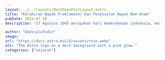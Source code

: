 ```yaml
---
layout: ../../layouts/MarkDownPostLayout.astro
title: "Kelahiran Bapak Proklamator Dan Penyesalan Bapak Bom Atom"
pubDate: 2024-07-26
description: "17 Agustus 1945 merupakan hari kemerdekaan indonesia, Hari itu hari di kumandangkanya prokalamasi oleh Ir. Soekarno dan indonesia resmi menjadi negara yang berdaulat dan merdeka yang pada saat itu padahal Jepang masih menguasai Indonesia dan mereka memilliki kuasa atasnya, Lantas mengapa? Jepang malah melarikan diri dari Indonesia? jawabanya adalah karena diciptakan bom atom yang telah menawaskan lebih dari 180.000 orang di Hiroshima dan Nagasaki, Sejarah yang tak pernah di ceritakan di sekolah. Persatuan rakyat adalah penyebab kemerdekaan Indonesia ?, what a bullshit bukankah golongan tua dan muda saling bertengkar ketika golongan tua ingin kemerdekaan Indonesia diperlambat dan golongan muda ingin secepatnya meminta kepada Soekarno untuk mengumandangkan proklamasi. "

author: "@adisalafudin"
image:
url: "https://docs.astro.build/assets/rose.webp"
alt: "The Astro logo on a dark background with a pink glow."
categories: ["sejarah"]
---
```

